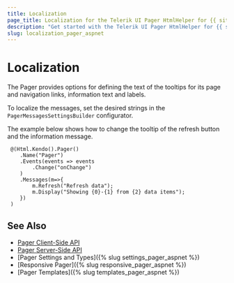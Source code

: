```yaml
---
title: Localization
page_title: Localization for the Telerik UI Pager HtmlHelper for {{ site.framework }}
description: "Get started with the Telerik UI Pager HtmlHelper for {{ site.framework }} and learn how to localize the text of its messages."
slug: localization_pager_aspnet
---
```


# Localization

The Pager provides options for defining the text of the tooltips for its page and navigation links, information text and labels.

To localize the messages, set the desired strings in the `PagerMessagesSettingsBuilder` configurator.

The example below shows how to change the tooltip of the refresh button and the information message.

``` 
 @(Html.Kendo().Pager()
    .Name("Pager")
    .Events(events => events
        .Change("onChange")
    )
    .Messages(m=>{
        m.Refresh("Refresh data");
        m.Display("Showing {0}-{1} from {2} data items");
    })
 )

```

## See Also

* [Pager Client-Side API](https://docs.telerik.com/kendo-ui/api/javascript/ui/pager)
* [Pager Server-Side API](/api/pager)
* [Pager Settings and Types]({% slug settings_pager_aspnet %})
* [Responsive Pager]({% slug responsive_pager_aspnet  %})
* [Pager Templates]({% slug templates_pager_aspnet %})
